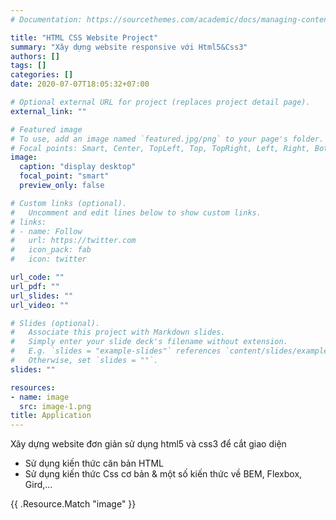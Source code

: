 ```yaml
---
# Documentation: https://sourcethemes.com/academic/docs/managing-content/

title: "HTML CSS Website Project"
summary: "Xây dựng website responsive với Html5&Css3"
authors: []
tags: []
categories: []
date: 2020-07-07T18:05:32+07:00

# Optional external URL for project (replaces project detail page).
external_link: ""

# Featured image
# To use, add an image named `featured.jpg/png` to your page's folder.
# Focal points: Smart, Center, TopLeft, Top, TopRight, Left, Right, BottomLeft, Bottom, BottomRight.
image:
  caption: "display desktop"
  focal_point: "smart"
  preview_only: false

# Custom links (optional).
#   Uncomment and edit lines below to show custom links.
# links:
# - name: Follow
#   url: https://twitter.com
#   icon_pack: fab
#   icon: twitter

url_code: ""
url_pdf: ""
url_slides: ""
url_video: ""

# Slides (optional).
#   Associate this project with Markdown slides.
#   Simply enter your slide deck's filename without extension.
#   E.g. `slides = "example-slides"` references `content/slides/example-slides.md`.
#   Otherwise, set `slides = ""`.
slides: ""

resources:
- name: image
  src: image-1.png
title: Application
---
```


Xây dựng website đơn giản sử dụng html5 và css3 để cắt giao diện
  - Sử dụng kiến thức căn bản HTML
  - Sử dụng kiến thức Css cơ bản & một số kiến thức về BEM, Flexbox, Gird,...

{{ .Resource.Match "image"  }}
